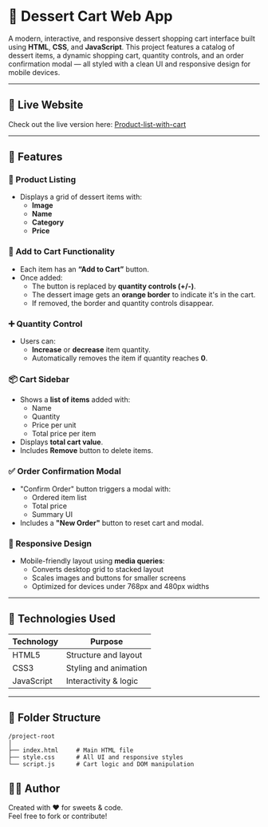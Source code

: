 # 🍰 Dessert Cart Web App

A modern, interactive, and responsive dessert shopping cart interface built using **HTML**, **CSS**, and **JavaScript**. This project features a catalog of dessert items, a dynamic shopping cart, quantity controls, and an order confirmation modal — all styled with a clean UI and responsive design for mobile devices.

---

## 🔗 Live Website

Check out the live version here: [Product-list-with-cart](https://product-list-with-cart-frontendmentor.netlify.app/)

---

## 🚀 Features

### 🧁 Product Listing
- Displays a grid of dessert items with:
  - **Image**
  - **Name**
  - **Category**
  - **Price**

### 🛒 Add to Cart Functionality
- Each item has an **“Add to Cart”** button.
- Once added:
  - The button is replaced by **quantity controls (+/-)**.
  - The dessert image gets an **orange border** to indicate it's in the cart.
  - If removed, the border and quantity controls disappear.

### ➕ Quantity Control
- Users can:
  - **Increase** or **decrease** item quantity.
  - Automatically removes the item if quantity reaches **0**.

### 📦 Cart Sidebar
- Shows a **list of items** added with:
  - Name
  - Quantity
  - Price per unit
  - Total price per item
- Displays **total cart value**.
- Includes **Remove** button to delete items.

### ✅ Order Confirmation Modal
- "Confirm Order" button triggers a modal with:
  - Ordered item list
  - Total price
  - Summary UI
- Includes a **"New Order"** button to reset cart and modal.

### 📱 Responsive Design
- Mobile-friendly layout using **media queries**:
  - Converts desktop grid to stacked layout
  - Scales images and buttons for smaller screens
  - Optimized for devices under 768px and 480px widths

---

## 🧩 Technologies Used

| Technology | Purpose              |
|------------|----------------------|
| HTML5      | Structure and layout |
| CSS3       | Styling and animation|
| JavaScript | Interactivity & logic|

---

## 📂 Folder Structure


```plaintext
/project-root
│
├── index.html     # Main HTML file
├── style.css      # All UI and responsive styles
└── script.js      # Cart logic and DOM manipulation
```

## 👨‍🍳 Author

Created with ❤️ for sweets & code.  
Feel free to fork or contribute!
